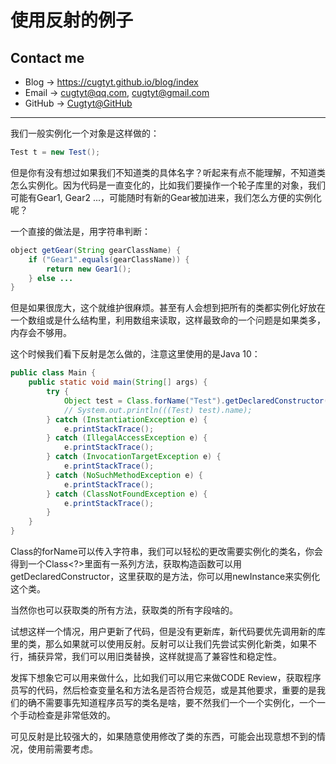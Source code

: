 # 使用反射的例子

## Contact me

* Blog -> <https://cugtyt.github.io/blog/index>
* Email -> <cugtyt@qq.com>, <cugtyt@gmail.com>
* GitHub -> [Cugtyt@GitHub](https://github.com/Cugtyt)

---

我们一般实例化一个对象是这样做的：

``` java
Test t = new Test();
```

但是你有没有想过如果我们不知道类的具体名字？听起来有点不能理解，不知道类怎么实例化。因为代码是一直变化的，比如我们要操作一个轮子库里的对象，我们可能有Gear1, Gear2 ...，可能随时有新的Gear被加进来，我们怎么方便的实例化呢？

一个直接的做法是，用字符串判断：

``` java
object getGear(String gearClassName) {
    if ("Gear1".equals(gearClassName)) {
        return new Gear1();
    } else ...
}
```

但是如果很庞大，这个就维护很麻烦。甚至有人会想到把所有的类都实例化好放在一个数组或是什么结构里，利用数组来读取，这样最致命的一个问题是如果类多，内存会不够用。

这个时候我们看下反射是怎么做的，注意这里使用的是Java 10：

``` java
public class Main {
    public static void main(String[] args) {
        try {
            Object test = Class.forName("Test").getDeclaredConstructor().newInstance();
            // System.out.println(((Test) test).name);
        } catch (InstantiationException e) {
            e.printStackTrace();
        } catch (IllegalAccessException e) {
            e.printStackTrace();
        } catch (InvocationTargetException e) {
            e.printStackTrace();
        } catch (NoSuchMethodException e) {
            e.printStackTrace();
        } catch (ClassNotFoundException e) {
            e.printStackTrace();
        }
    }
}
```

Class的forName可以传入字符串，我们可以轻松的更改需要实例化的类名，你会得到一个Class<?>里面有一系列方法，获取构造函数可以用getDeclaredConstructor，这里获取的是方法，你可以用newInstance来实例化这个类。

当然你也可以获取类的所有方法，获取类的所有字段啥的。

试想这样一个情况，用户更新了代码，但是没有更新库，新代码要优先调用新的库里的类，那么如果就可以使用反射。反射可以让我们先尝试实例化新类，如果不行，捕获异常，我们可以用旧类替换，这样就提高了兼容性和稳定性。

发挥下想象它可以用来做什么，比如我们可以用它来做CODE Review，获取程序员写的代码，然后检查变量名和方法名是否符合规范，或是其他要求，重要的是我们的确不需要事先知道程序员写的类名是啥，要不然我们一个一个实例化，一个一个手动检查是非常低效的。

可见反射是比较强大的，如果随意使用修改了类的东西，可能会出现意想不到的情况，使用前需要考虑。
